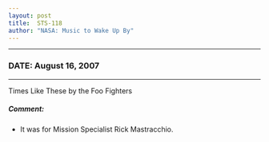 ```yaml
---
layout: post
title:  STS-118
author: "NASA: Music to Wake Up By"
---
```


----
### DATE: August 16, 2007
----
Times Like These by the Foo Fighters

##### Comment:
* It was for Mission Specialist Rick Mastracchio.
